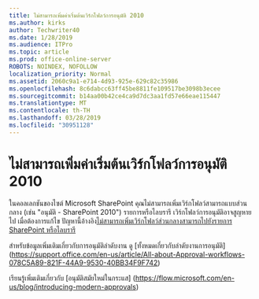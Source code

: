 ```yaml
---
title: ไม่สามารถเพิ่มค่าเริ่มต้นเวิร์กโฟลว์การอนุมัติ 2010
ms.author: kirks
author: Techwriter40
ms.date: 1/28/2019
ms.audience: ITPro
ms.topic: article
ms.prod: office-online-server
ROBOTS: NOINDEX, NOFOLLOW
localization_priority: Normal
ms.assetid: 2060c9a1-e714-4d93-925e-629c82c35986
ms.openlocfilehash: 8c6dabcc63ff45be8811fe109517be3098b3ecee
ms.sourcegitcommit: b14aa00b42ce4ca9d7dc3aa1fd57e66eae115447
ms.translationtype: MT
ms.contentlocale: th-TH
ms.lasthandoff: 03/28/2019
ms.locfileid: "30951128"
---
```

# <a name="cant-add-default-2010-approval-workflow"></a>ไม่สามารถเพิ่มค่าเริ่มต้นเวิร์กโฟลว์การอนุมัติ 2010

ในคอลเลกชันของไซต์ Microsoft SharePoint คุณไม่สามารถเพิ่มเวิร์กโฟลว์สามารถแบบส่วนกลาง (เช่น "อนุมัติ - SharePoint 2010") รายการหรือไลบรารี เวิร์กโฟลว์การอนุมัติอาจสูญหายไป เมื่อต้องการแก้ไข ปัญหานี้อ้างอิง[ไม่สามารถเพิ่มเวิร์กโฟลว์ส่วนกลางสามารถไปยังรายการ SharePoint หรือไลบรารี](https://support.microsoft.com/help/4467263/sharepoint-designer-2013-shows-empty-wfpub-library) 

สำหรับข้อมูลเพิ่มเติมเกี่ยวกับการอนุมัติลำดับงาน ดู [ทั้งหมดเกี่ยวกับลำดับงานการอนุมัติ] (https://support.office.com/en-us/article/All-about-Approval-workflows-078C5A89-821F-44A9-9530-40BB34F9F742) 
 
เรียนรู้เพิ่มเติมเกี่ยวกับ [อนุมัติสมัยใหม่ในกระแส] (https://flow.microsoft.com/en-us/blog/introducing-modern-approvals) 
  